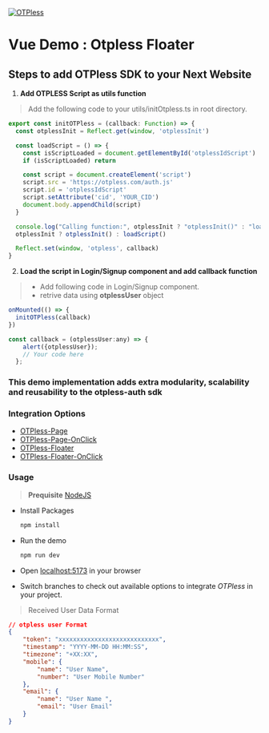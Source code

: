 [![OTPless](https://d1j61bbz9a40n6.cloudfront.net/website/home/v4/logo/white_logo.svg)](https://otpless.com/platforms/react)

# Vue Demo : Otpless Floater 

## Steps to add OTPless SDK to your Next Website

1. **Add OTPLESS Script as utils function**

> Add the following code to your utils/initOtpless.ts in root directory.

```JavaScript
export const initOTPless = (callback: Function) => {
  const otplessInit = Reflect.get(window, 'otplessInit')

  const loadScript = () => {
    const isScriptLoaded = document.getElementById('otplessIdScript')
    if (isScriptLoaded) return

    const script = document.createElement('script')
    script.src = 'https://otpless.com/auth.js'
    script.id = 'otplessIdScript'
    script.setAttribute('cid', 'YOUR_CID')
    document.body.appendChild(script)
  }

  console.log("Calling function:", otplessInit ? "otplessInit()" : "loadScript()");
  otplessInit ? otplessInit() : loadScript()

  Reflect.set(window, 'otpless', callback)
}
```

2. **Load the script in Login/Signup component and add callback function**

> - Add following code in Login/Signup component.
> - retrive data using **otplessUser** object

```jsx
onMounted(() => {
  initOTPless(callback)
})

const callback = (otplessUser:any) => {
    alert({otplessUser});
    // Your code here
  };
```

### This demo implementation adds extra modularity, scalability and reusability to the otpless-auth sdk


### Integration Options

- [OTPless-Page](https://github.com/sjariN/otpless-vue-demo)
- [OTPless-Page-OnClick](https://github.com/sjariN/otpless-vue-demo/tree/on-button-click-login-page)
- [OTPless-Floater](https://github.com/sjariN/otpless-vue-demo/tree/floater)
- [OTPless-Floater-OnClick](https://github.com/sjariN/otpless-vue-demo/tree/on-button-click-floater)

### Usage

> **Prequisite** [NodeJS](https://nodejs.org/en)

- Install Packages

    ```bash
    npm install
    ```

- Run the demo

    ```bash
    npm run dev
    ```

- Open [localhost:5173](http://localhost:5173) in your browser
- Switch branches to check out available options to integrate *OTPless* in your project.


> Received User Data Format  

```json
// otpless user Format
{
    "token": "xxxxxxxxxxxxxxxxxxxxxxxxxxxx",
    "timestamp": "YYYY-MM-DD HH:MM:SS",
    "timezone": "+XX:XX",
    "mobile": {
        "name": "User Name",
        "number": "User Mobile Number"
    },
    "email": {
        "name": "User Name ",
        "email": "User Email"
    }
}
```